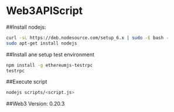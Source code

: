 # Web3APIScript

##Install nodejs:
```bash
curl -sL https://deb.nodesource.com/setup_6.x | sudo -E bash -
sudo apt-get install nodejs
```

##Install ane setup test environment
```bash
npm install -g ethereumjs-testrpc
testrpc
```

##Execute script
```bash
nodejs scripts/<script.js>
```

##Web3 Version:
0.20.3

